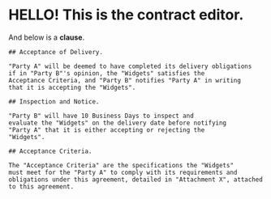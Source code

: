 # HELLO! This is the contract editor. 

And below is a **clause**.


``` <clause clauseid="479adbb4-dc55-4d1a-ab12-b6c5e16900c0" src="ap://acceptance-of-delivery@0.13.1#b5505785f4de9000be15687601d869cb1719df2f482cd57f3bf4fbd6774127bc">
## Acceptance of Delivery.

"Party A" will be deemed to have completed its delivery obligations
if in "Party B"'s opinion, the "Widgets" satisfies the
Acceptance Criteria, and "Party B" notifies "Party A" in writing
that it is accepting the "Widgets".

## Inspection and Notice.

"Party B" will have 10 Business Days to inspect and
evaluate the "Widgets" on the delivery date before notifying
"Party A" that it is either accepting or rejecting the
"Widgets".

## Acceptance Criteria.

The "Acceptance Criteria" are the specifications the "Widgets"
must meet for the "Party A" to comply with its requirements and
obligations under this agreement, detailed in "Attachment X", attached
to this agreement.
```